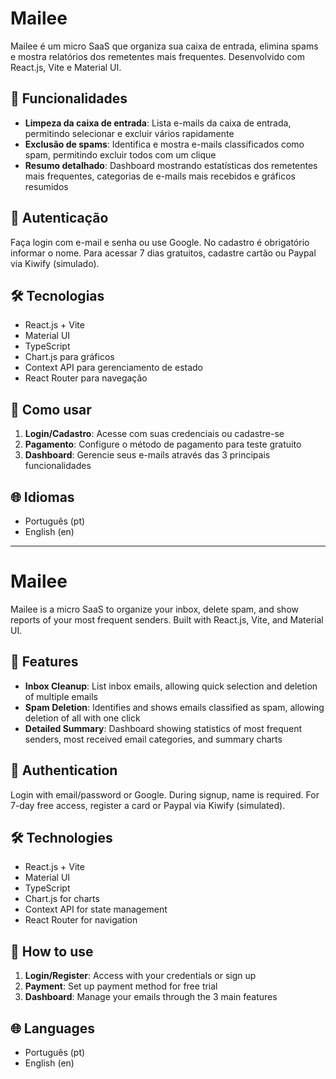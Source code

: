 
# Mailee

Mailee é um micro SaaS que organiza sua caixa de entrada, elimina spams e mostra relatórios dos remetentes mais frequentes. Desenvolvido com React.js, Vite e Material UI.

## 🚀 Funcionalidades

- **Limpeza da caixa de entrada**: Lista e-mails da caixa de entrada, permitindo selecionar e excluir vários rapidamente
- **Exclusão de spams**: Identifica e mostra e-mails classificados como spam, permitindo excluir todos com um clique
- **Resumo detalhado**: Dashboard mostrando estatísticas dos remetentes mais frequentes, categorias de e-mails mais recebidos e gráficos resumidos

## 🔐 Autenticação

Faça login com e-mail e senha ou use Google. No cadastro é obrigatório informar o nome. Para acessar 7 dias gratuitos, cadastre cartão ou Paypal via Kiwify (simulado).

## 🛠️ Tecnologias

- React.js + Vite
- Material UI
- TypeScript
- Chart.js para gráficos
- Context API para gerenciamento de estado
- React Router para navegação

## 📱 Como usar

1. **Login/Cadastro**: Acesse com suas credenciais ou cadastre-se
2. **Pagamento**: Configure o método de pagamento para teste gratuito
3. **Dashboard**: Gerencie seus e-mails através das 3 principais funcionalidades

## 🌐 Idiomas

- Português (pt)
- English (en)

---

# Mailee

Mailee is a micro SaaS to organize your inbox, delete spam, and show reports of your most frequent senders. Built with React.js, Vite, and Material UI.

## 🚀 Features

- **Inbox Cleanup**: List inbox emails, allowing quick selection and deletion of multiple emails
- **Spam Deletion**: Identifies and shows emails classified as spam, allowing deletion of all with one click
- **Detailed Summary**: Dashboard showing statistics of most frequent senders, most received email categories, and summary charts

## 🔐 Authentication

Login with email/password or Google. During signup, name is required. For 7-day free access, register a card or Paypal via Kiwify (simulated).

## 🛠️ Technologies

- React.js + Vite
- Material UI
- TypeScript
- Chart.js for charts
- Context API for state management
- React Router for navigation

## 📱 How to use

1. **Login/Register**: Access with your credentials or sign up
2. **Payment**: Set up payment method for free trial
3. **Dashboard**: Manage your emails through the 3 main features

## 🌐 Languages

- Português (pt)
- English (en)
